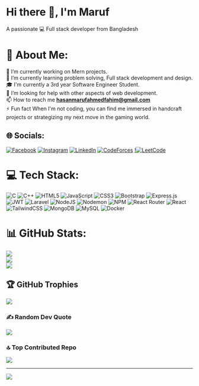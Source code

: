 # Hi there 👋, I'm Maruf
A passionate 💻 Full stack developer from Bangladesh

# 💫 About Me:
🔭 I’m currently working on Mern projects.<br>🌱 I’m currently learning problem solving, Full stack development and design.<br>🎓 I'm currently a 3rd year Software Engineer Student.<br>🤝 I’m looking for help with other aspects of web development.<br>📫 How to reach me **hasanmarufahmedfahim@gmail.com**<br>⚡ Fun fact When I'm not coding, you can find me immersed in handcraft projects or strategizing my next move in the gaming world.<br>


## 🌐 Socials:
[![Facebook](https://img.shields.io/badge/Facebook-%231877F2.svg?logo=Facebook&logoColor=white)](https://www.facebook.com/hasanmarufahmed.fahim/) [![Instagram](https://img.shields.io/badge/Instagram-%23E4405F.svg?logo=Instagram&logoColor=white)](https://www.instagram.com/hasanmarufahmed/) [![LinkedIn](https://img.shields.io/badge/LinkedIn-%230077B5.svg?logo=linkedin&logoColor=white)](https://www.linkedin.com/in/hasan-maruf-ahmed-fahim-431408203/) [![CodeForces](https://img.shields.io/badge/CodeForces-0C356A?logo=codeforces&logoColor=white)](https://codeforces.com/profile/Hasan_Maruf_Ahmed_Fahim) [!![LeetCode](https://img.shields.io/badge/LeetCode-E36414?logo=leetcode&logoColor=white)
](https://leetcode.com/Hasan_Maruf_Ahmed/)

# 💻 Tech Stack:
![C](https://img.shields.io/badge/c-%2300599C.svg?style=flat&logo=c&logoColor=white) ![C++](https://img.shields.io/badge/c++-%2300599C.svg?style=flat&logo=c%2B%2B&logoColor=white) ![HTML5](https://img.shields.io/badge/html5-%23E34F26.svg?style=flat&logo=html5&logoColor=white) ![JavaScript](https://img.shields.io/badge/javascript-%23323330.svg?style=flat&logo=javascript&logoColor=%23F7DF1E) ![CSS3](https://img.shields.io/badge/css3-%231572B6.svg?style=flat&logo=css3&logoColor=white) ![Bootstrap](https://img.shields.io/badge/bootstrap-%238511FA.svg?style=flat&logo=bootstrap&logoColor=white) ![Express.js](https://img.shields.io/badge/express.js-%23404d59.svg?style=flat&logo=express&logoColor=%2361DAFB) ![JWT](https://img.shields.io/badge/JWT-black?style=flat&logo=JSON%20web%20tokens) ![Laravel](https://img.shields.io/badge/laravel-%23FF2D20.svg?style=flat&logo=laravel&logoColor=white) ![NodeJS](https://img.shields.io/badge/node.js-6DA55F?style=flat&logo=node.js&logoColor=white) ![Nodemon](https://img.shields.io/badge/NODEMON-%23323330.svg?style=flat&logo=nodemon&logoColor=%BBDEAD) ![NPM](https://img.shields.io/badge/NPM-%23CB3837.svg?style=flat&logo=npm&logoColor=white) ![React Router](https://img.shields.io/badge/React_Router-CA4245?style=flat&logo=react-router&logoColor=white) ![React](https://img.shields.io/badge/react-%2320232a.svg?style=flat&logo=react&logoColor=%2361DAFB) ![TailwindCSS](https://img.shields.io/badge/tailwindcss-%2338B2AC.svg?style=flat&logo=tailwind-css&logoColor=white) ![MongoDB](https://img.shields.io/badge/MongoDB-%234ea94b.svg?style=flat&logo=mongodb&logoColor=white) ![MySQL](https://img.shields.io/badge/mysql-%2300000f.svg?style=flat&logo=mysql&logoColor=white) ![Docker](https://img.shields.io/badge/docker-%230db7ed.svg?style=flat&logo=docker&logoColor=white)
# 📊 GitHub Stats:
![](https://github-readme-stats.vercel.app/api?username=Hasan-Maruf-Ahmed&theme=radical&hide_border=true&include_all_commits=false&count_private=true)<br/>
![](https://github-readme-streak-stats.herokuapp.com/?user=Hasan-Maruf-Ahmed&theme=radical&hide_border=true)<br/>
![](https://github-readme-stats.vercel.app/api/top-langs/?username=Hasan-Maruf-Ahmed&theme=radical&hide_border=true&include_all_commits=false&count_private=true&layout=compact)

## 🏆 GitHub Trophies
![](https://github-profile-trophy.vercel.app/?username=Hasan-Maruf-Ahmed&theme=radical&no-frame=true&no-bg=false&margin-w=4)

### ✍️ Random Dev Quote
![](https://quotes-github-readme.vercel.app/api?type=horizontal&theme=radical)

### 🔝 Top Contributed Repo
![](https://github-contributor-stats.vercel.app/api?username=Hasan-Maruf-Ahmed&limit=5&theme=dark&combine_all_yearly_contributions=true)

---
[![](https://visitcount.itsvg.in/api?id=Hasan-Maruf-Ahmed&icon=0&color=0)](https://visitcount.itsvg.in)

<!-- Proudly created with GPRM ( https://gprm.itsvg.in ) -->
